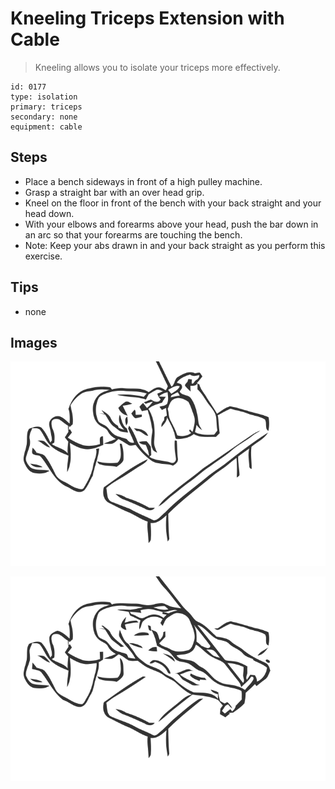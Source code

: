 # Kneeling Triceps Extension with Cable
> Kneeling allows you to isolate your triceps more effectively.

``` 
id: 0177 
type: isolation 
primary: triceps 
secondary: none 
equipment: cable 
``` 

## Steps

 - Place a bench sideways in front of a high pulley machine.
 - Grasp a straight bar with an over head grip.
 - Kneel on the floor in front of the bench with your back straight and your head down.
 - With your elbows and forearms above your head, push the bar down in an arc so that your forearms are touching the bench.
 - Note: Keep your abs drawn in and your back straight as you perform this exercise.

## Tips

 - none

## Images

![](../svg/0177-relaxation.svg)

![](../svg/0177-tension.svg)

